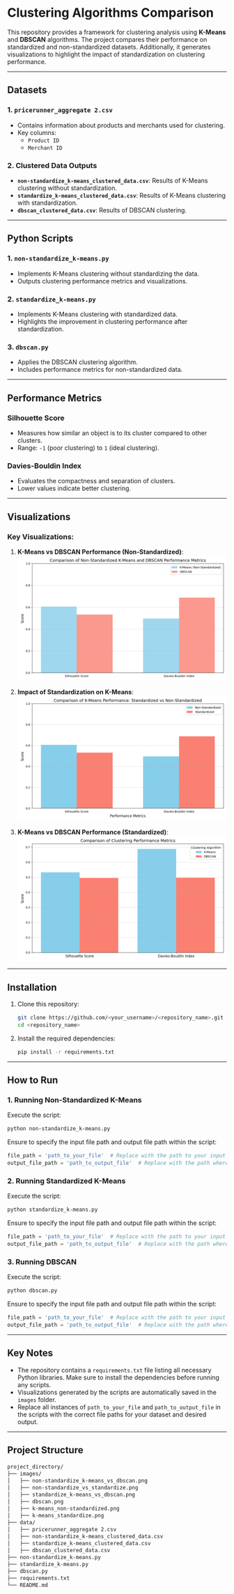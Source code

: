 # **Clustering Algorithms Comparison**

This repository provides a framework for clustering analysis using **K-Means** and **DBSCAN** algorithms. The project compares their performance on standardized and non-standardized datasets. Additionally, it generates visualizations to highlight the impact of standardization on clustering performance.

---

## **Datasets**

### **1. `pricerunner_aggregate 2.csv`**
- Contains information about products and merchants used for clustering.
- Key columns:
  - `Product ID`
  - `Merchant ID`

### **2. Clustered Data Outputs**
- **`non-standardize_k-means_clustered_data.csv`**: Results of K-Means clustering without standardization.
- **`standardize_k-means_clustered_data.csv`**: Results of K-Means clustering with standardization.
- **`dbscan_clustered_data.csv`**: Results of DBSCAN clustering.

---

## **Python Scripts**

### **1. `non-standardize_k-means.py`**
- Implements K-Means clustering without standardizing the data.
- Outputs clustering performance metrics and visualizations.

### **2. `standardize_k-means.py`**
- Implements K-Means clustering with standardized data.
- Highlights the improvement in clustering performance after standardization.

### **3. `dbscan.py`**
- Applies the DBSCAN clustering algorithm.
- Includes performance metrics for non-standardized data.

---

## **Performance Metrics**

### **Silhouette Score**
- Measures how similar an object is to its cluster compared to other clusters.
- Range: `-1` (poor clustering) to `1` (ideal clustering).

### **Davies-Bouldin Index**
- Evaluates the compactness and separation of clusters.
- Lower values indicate better clustering.

---

## **Visualizations**

### Key Visualizations:
1. **K-Means vs DBSCAN Performance (Non-Standardized)**:
   ![Non-Standardized K-Means vs DBSCAN](images/non-standardize_k-means_vs_dbscan.png)

2. **Impact of Standardization on K-Means**:
   ![Standardized vs Non-Standardized K-Means](images/non-standardize_vs_standardize.png)

3. **K-Means vs DBSCAN Performance (Standardized)**:
   ![Standardized K-Means vs DBSCAN](images/standardize_k-means_vs_dbscan.png)

---

## **Installation**

1. Clone this repository:
   ```bash
   git clone https://github.com/<your_username>/<repository_name>.git
   cd <repository_name>
   ```

2. Install the required dependencies:
   ```bash
   pip install -r requirements.txt
   ```

---

## **How to Run**

### **1. Running Non-Standardized K-Means**

Execute the script:
```bash
python non-standardize_k-means.py
```
Ensure to specify the input file path and output file path within the script:
```python
file_path = 'path_to_your_file'  # Replace with the path to your input dataset
output_file_path = 'path_to_output_file'  # Replace with the path where the results will be saved
```

### **2. Running Standardized K-Means**

Execute the script:
```bash
python standardize_k-means.py
```
Ensure to specify the input file path and output file path within the script:
```python
file_path = 'path_to_your_file'  # Replace with the path to your input dataset
output_file_path = 'path_to_output_file'  # Replace with the path where the results will be saved
```

### **3. Running DBSCAN**

Execute the script:
```bash
python dbscan.py
```
Ensure to specify the input file path and output file path within the script:
```python
file_path = 'path_to_your_file'  # Replace with the path to your input dataset
output_file_path = 'path_to_output_file'  # Replace with the path where the results will be saved
```

---

## **Key Notes**

- The repository contains a `requirements.txt` file listing all necessary Python libraries. Make sure to install the dependencies before running any scripts.
- Visualizations generated by the scripts are automatically saved in the `images` folder.
- Replace all instances of `path_to_your_file` and `path_to_output_file` in the scripts with the correct file paths for your dataset and desired output.

---

## **Project Structure**

```
project_directory/
├── images/
│   ├── non-standardize_k-means_vs_dbscan.png
│   ├── non-standardize_vs_standardize.png
│   ├── standardize_k-means_vs_dbscan.png
│   ├── dbscan.png
│   ├── k-means_non-standardized.png
│   ├── k-means_standardize.png
├── data/
│   ├── pricerunner_aggregate 2.csv
│   ├── non-standardize_k-means_clustered_data.csv
│   ├── standardize_k-means_clustered_data.csv
│   ├── dbscan_clustered_data.csv
├── non-standardize_k-means.py
├── standardize_k-means.py
├── dbscan.py
├── requirements.txt
└── README.md
```

